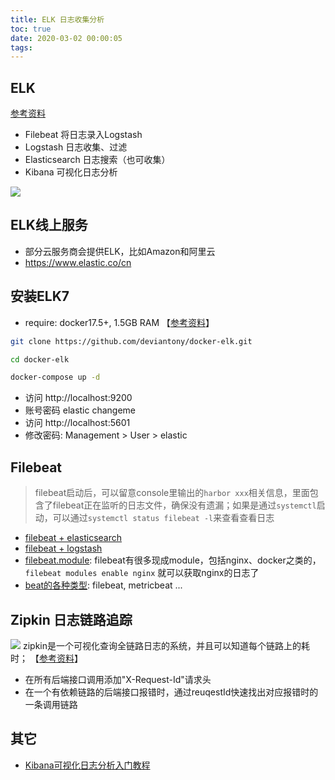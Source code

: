 ```yaml
---
title: ELK 日志收集分析
toc: true
date: 2020-03-02 00:00:05
tags:
---
```


## ELK
[参考资料](https://www.zhihu.com/question/21427267)
* Filebeat 将日志录入Logstash
* Logstash 日志收集、过滤
* Elasticsearch 日志搜索（也可收集）
* Kibana 可视化日志分析 

![](https://images2018.cnblogs.com/blog/874963/201808/874963-20180815142101389-1765706122.png)





## ELK线上服务
* 部分云服务商会提供ELK，比如Amazon和阿里云
* https://www.elastic.co/cn


## 安装ELK7
* require: docker17.5+, 1.5GB RAM 【[参考资料](https://github.com/deviantony/docker-elk)】
```sh
git clone https://github.com/deviantony/docker-elk.git

cd docker-elk

docker-compose up -d
```
* 访问 http://localhost:9200
* 账号密码 elastic changeme
* 访问 http://localhost:5601
* 修改密码: Management > User > elastic

## Filebeat
> filebeat启动后，可以留意console里输出的`harbor xxx`相关信息，里面包含了filebeat正在监听的日志文件，确保没有遗漏；如果是通过`systemctl`启动，可以通过`systemctl status filebeat -l`来查看查看日志
* [filebeat + elasticsearch](https://www.heroyf.club/2018/08/15/elk/)
* [filebeat + logstash](https://www.bmc.com/blogs/elasticsearch-logs-beats-logstash/)
* [filebeat.module](https://www.cnblogs.com/minseo/p/10607540.html): filebeat有很多现成module，包括nginx、docker之类的，`filebeat modules enable nginx` 就可以获取nginx的日志了
* [beat的各种类型](https://www.elastic.co/downloads/beats): filebeat, metricbeat ...


## Zipkin 日志链路追踪
![](/img/Snip20200303_1.png)
zipkin是一个可视化查询全链路日志的系统，并且可以知道每个链路上的耗时； 【[参考资料](https://github.com/openzipkin/zipkin)】
* 在所有后端接口调用添加"X-Request-Id"请求头
* 在一个有依赖链路的后端接口报错时，通过reuqestId快速找出对应报错时的一条调用链路



## 其它
* [Kibana可视化日志分析入门教程](https://www.cnblogs.com/cjsblog/p/9476813.html)
